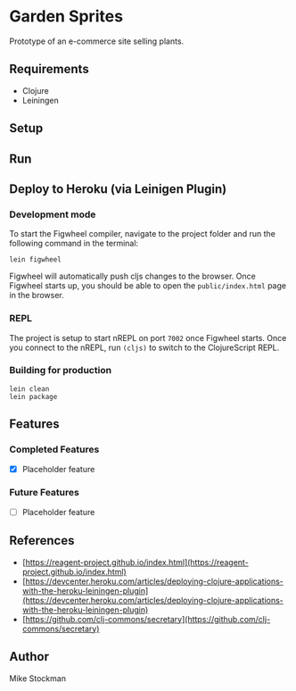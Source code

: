 # Garden Sprites

Prototype of an e-commerce site selling plants.

## Requirements
- Clojure
- Leiningen

## Setup

## Run

## Deploy to Heroku (via Leinigen Plugin)

### Development mode
To start the Figwheel compiler, navigate to the project folder and run the following command in the terminal:

```
lein figwheel
```

Figwheel will automatically push cljs changes to the browser.
Once Figwheel starts up, you should be able to open the `public/index.html` page in the browser.

### REPL

The project is setup to start nREPL on port `7002` once Figwheel starts.
Once you connect to the nREPL, run `(cljs)` to switch to the ClojureScript REPL.

### Building for production

```
lein clean
lein package
```

## Features

### Completed Features
- [X] Placeholder feature

### Future Features
- [ ] Placeholder feature

## References
- [https://reagent-project.github.io/index.html](https://reagent-project.github.io/index.html)
- [https://devcenter.heroku.com/articles/deploying-clojure-applications-with-the-heroku-leiningen-plugin](https://devcenter.heroku.com/articles/deploying-clojure-applications-with-the-heroku-leiningen-plugin)
- [https://github.com/clj-commons/secretary](https://github.com/clj-commons/secretary)

## Author
Mike Stockman